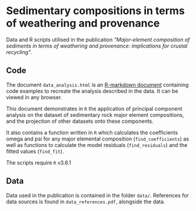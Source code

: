 # Sedimentary compositions in terms of weathering and provenance 

Data and R scripts utilised in the publication *"Major-element composition of sediments in terms of weathering and provenance: implications for crustal recycling"*.

## Code

The document `data_analysis.html` is an [R-markdown document](https://rmarkdown.rstudio.com/) containing code examples to recreate the analysis described in the data. It can be viewed in any browser.

This document demonstrates in `R` the application of principal component analysis on the dataset of sedimentary rock major element compositions, and the projection of other datasets onto these components. 

It also contains a function written in `R` which calculates the coefficients omega and psi for any major elemental composition (`find_coefficients`) as well as functions to calculate the model residuals (`find_residuals`) and the fitted values (`find_fit`). 

The scripts require `R` v3.6.1

## Data

Data used in the publication is contained in the folder `data/`. References for data sources is found in `data_references.pdf`, alongside the data. 
